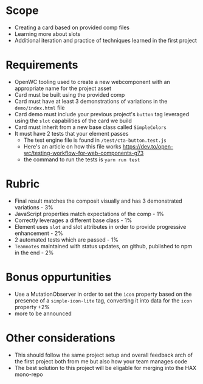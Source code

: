 # Scope
- Creating a card based on provided comp files
- Learning more about slots
- Additional iteration and practice of techniques learned in the first project
# Requirements
- OpenWC tooling used to create a new webcomponent with an appropriate name for the project asset
- Card must be built using the provided comp
- Card must have at least 3 demonstrations of variations in the `demo/index.html` file
- Card demo must include your previous project's `button` tag leveraged using the `slot` capabilities of the card we build
- Card must inherit from a new base class called `SimpleColors`
- It must have 2 tests that your element passes
  - The test engine file is found in `/test/cta-button.test.js`
  - Here's an article on how this file works https://dev.to/open-wc/testing-workflow-for-web-components-g73
  - the command to run the tests is `yarn run test`
  
# Rubric
- Final result matches the composit visually and has 3 demonstrated variations - 3%
- JavaScript properties match expectations of the comp - 1%
- Correctly leverages a different base class - 1%
- Element uses `slot` and slot attributes in order to provide progressive enhancement - 2%
- 2 automated tests which are passed - 1%
- `Teamnotes` maintained with status updates, on github, published to npm in the end - 2%

# Bonus oppurtunities
- Use a MutationObserver in order to set the `icon` property based on the presence of a `simple-icon-lite` tag, converting it into data for the `icon` property +2%
- more to be announced

# Other considerations
- This should follow the same project setup and overall feedback arch of the first project both from me but also how your team manages code
- The best solution to this project will be eligable for merging into the HAX mono-repo

